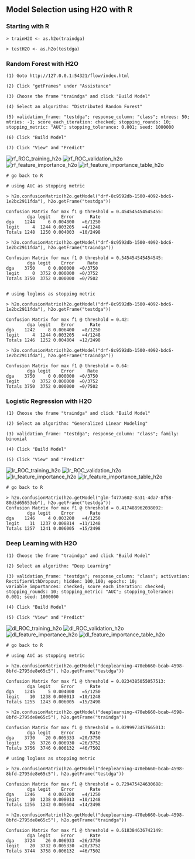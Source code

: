 ## Model Selection using H2O with R

### Starting with R
~~~
> trainH2O <- as.h2o(traindga)

> testH2O <- as.h2o(testdga)
~~~

### Random Forest with H2O
~~~
(1) Goto http://127.0.0.1:54321/flow/index.html

(2) Click "getFrames" under "Assistance"

(3) Choose the frame "traindga" and click "Build Model"

(4) Select an algorithm: "Distributed Random Forest"

(5) validation_frame: "testdga"; response_column: "class"; ntrees: 50; mtries: -1; score_each_iteration: checked; stopping_rounds: 10; stopping_metric: "AUC"; stopping_tolerance: 0.001; seed: 1000000

(6) Click "Build Model"

(7) Click "View" and "Predict"
~~~
![rf_ROC_training_h2o](images/rf_ROC_training_h2o.png)
![rf_ROC_validation_h2o](images/rf_ROC_validation_h2o.png)
![rf_feature_importance_h2o](images/rf_feature_importance_h2o.png)
![rf_feature_importance_table_h2o](images/rf_feature_importance_table_h2o.png)

~~~
# go back to R

# using AUC as stopping metric

> h2o.confusionMatrix(h2o.getModel("drf-8c9592db-1500-4092-bdc6-1e2bc2911fda"), h2o.getFrame("testdga"))

Confusion Matrix for max f1 @ threshold = 0.454545454545455:
        dga legit    Error      Rate
dga    1244     6 0.004800   =6/1250
legit     4  1244 0.003205   =4/1248
Totals 1248  1250 0.004003  =10/2498

> h2o.confusionMatrix(h2o.getModel("drf-8c9592db-1500-4092-bdc6-1e2bc2911fda"), h2o.getFrame("traindga"))

Confusion Matrix for max f1 @ threshold = 0.545454545454545:
        dga legit    Error     Rate
dga    3750     0 0.000000  =0/3750
legit     0  3752 0.000000  =0/3752
Totals 3750  3752 0.000000  =0/7502


# using logloss as stopping metric

> h2o.confusionMatrix(h2o.getModel("drf-8c9592db-1500-4092-bdc6-1e2bc2911fda"), h2o.getFrame("testdga"))

Confusion Matrix for max f1 @ threshold = 0.42:
        dga legit    Error      Rate
dga    1242     8 0.006400   =8/1250
legit     4  1244 0.003205   =4/1248
Totals 1246  1252 0.004804  =12/2498

> h2o.confusionMatrix(h2o.getModel("drf-8c9592db-1500-4092-bdc6-1e2bc2911fda"), h2o.getFrame("traindga"))

Confusion Matrix for max f1 @ threshold = 0.64:
        dga legit    Error     Rate
dga    3750     0 0.000000  =0/3750
legit     0  3752 0.000000  =0/3752
Totals 3750  3752 0.000000  =0/7502
~~~


### Logistic Regression with H2O
~~~
(1) Choose the frame "traindga" and click "Build Model"

(2) Select an algorithm: "Generalized Linear Modeling"

(3) validation_frame: "testdga"; response_column: "class"; family: binomial

(4) Click "Build Model"

(5) Click "View" and "Predict"
~~~
![lr_ROC_training_h2o](images/lr_ROC_training_h2o.png)
![lr_ROC_validation_h2o](images/lr_ROC_validation_h2o.png)
![lr_feature_importance_h2o](images/lr_feature_importance_h2o.png)
![lr_feature_importance_table_h2o](images/lr_feature_importance_table_h2o.png)

~~~
# go back to R

> h2o.confusionMatrix(h2o.getModel("glm-f477a602-8a31-4da7-8f58-80d3d65653eb"), h2o.getFrame("testdga"))
Confusion Matrix for max f1 @ threshold = 0.417488962038092:
        dga legit    Error      Rate
dga    1246     4 0.003200   =4/1250
legit    11  1237 0.008814  =11/1248
Totals 1257  1241 0.006005  =15/2498
~~~


### Deep Learning with H2O
~~~
(1) Choose the frame "traindga" and click "Build Model"

(2) Select an algorithm: "Deep Learning"

(3) validation_frame: "testdga"; response_column: "class"; activation: RectifierWithDropout; hidden: 100,100; epochs: 10; variable_importances: checked; score_each_iteration: checked; stopping_rounds: 10; stopping_metric: "AUC"; stopping_tolerance: 0.001; seed: 1000000

(4) Click "Build Model"

(5) Click "View" and "Predict"
~~~
![dl_ROC_training_h2o](images/dl_ROC_training_h2o.png)
![dl_ROC_validation_h2o](images/dl_ROC_validation_h2o.png)
![dl_feature_importance_h2o](images/dl_feature_importance_h2o.png)
![dl_feature_importance_table_h2o](images/dl_feature_importance_table_h2o.png)

~~~
# go back to R

# using AUC as stopping metric

> h2o.confusionMatrix(h2o.getModel("deeplearning-470eb660-bcab-4598-8bfd-2795de8e65c5"), h2o.getFrame("testdga"))

Confusion Matrix for max f1 @ threshold = 0.0234385055057513:
        dga legit    Error      Rate
dga    1245     5 0.004000   =5/1250
legit    10  1238 0.008013  =10/1248
Totals 1255  1243 0.006005  =15/2498

> h2o.confusionMatrix(h2o.getModel("deeplearning-470eb660-bcab-4598-8bfd-2795de8e65c5"), h2o.getFrame("traindga"))

Confusion Matrix for max f1 @ threshold = 0.0299973457665013:
        dga legit    Error      Rate
dga    3730    20 0.005333  =20/3750
legit    26  3726 0.006930  =26/3752
Totals 3756  3746 0.006132  =46/7502

# using logloss as stopping metric

> h2o.confusionMatrix(h2o.getModel("deeplearning-470eb660-bcab-4598-8bfd-2795de8e65c5"), h2o.getFrame("testdga"))

Confusion Matrix for max f1 @ threshold = 0.729475424630688:
        dga legit    Error      Rate
dga    1246     4 0.003200   =4/1250
legit    10  1238 0.008013  =10/1248
Totals 1256  1242 0.005604  =14/2498

> h2o.confusionMatrix(h2o.getModel("deeplearning-470eb660-bcab-4598-8bfd-2795de8e65c5"), h2o.getFrame("traindga"))

Confusion Matrix for max f1 @ threshold = 0.618384636742149:
        dga legit    Error      Rate
dga    3724    26 0.006933  =26/3750
legit    20  3732 0.005330  =20/3752
Totals 3744  3758 0.006132  =46/7502
~~~

